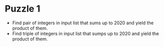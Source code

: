 # Puzzle 1
- Find pair of integers in input list that sums up to 2020 and yield the product of them.
- Find triple of integers in input list that sumps up to 2020 and yield the product of them.
